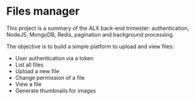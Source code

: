 # Files manager

This project is a summary of the ALX back-end trimester: 
authentication, NodeJS, MongoDB, Redis, pagination and
background processing.

The objective is to build a simple platform to upload and view files:
 - User authentication via a token
 - List all files
 - Upload a new file
 - Change permission of a file
 - View a file
 - Generate thumbnails for images
